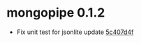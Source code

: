 # mongopipe 0.1.2

* Fix unit test for jsonlite update [5c407d4f](https://gitlab.com/rpkgs/mongopipe/-/commit/5c407d4fad7141c27ebc0959cbef192b0995ee94)

